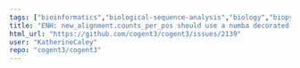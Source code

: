 ```yaml
---
tags: ["bioinformatics","biological-sequence-analysis","biology","biopython","data-science","evolution","genomics","markov-chain","maximum-likelihood","molecular-evolution","non-stationary","parallel","phylogenetic-trees","phylogenetics","pycogent","python","sequence-alignment","signal-processing","statistics"]
title: "ENH: new_alignment.counts_per_pos should use a numba decorated function"
html_url: "https://github.com/cogent3/cogent3/issues/2139"
user: "KatherineCaley"
repo: "cogent3/cogent3"
---
```


